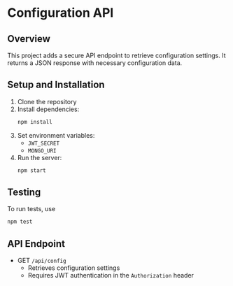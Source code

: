 # Configuration API

## Overview
This project adds a secure API endpoint to retrieve configuration settings. It returns a JSON response with necessary configuration data.

## Setup and Installation
1. Clone the repository
2. Install dependencies:
   ```bash
   npm install
   ```
3. Set environment variables:
   - `JWT_SECRET`
   - `MONGO_URI`
4. Run the server:
   ```bash
   npm start
   ```

## Testing
To run tests, use
```bash
npm test
```

## API Endpoint
- GET `/api/config`
  - Retrieves configuration settings
  - Requires JWT authentication in the `Authorization` header